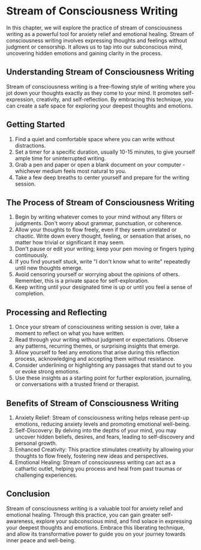 Stream of Consciousness Writing
========================================



In this chapter, we will explore the practice of stream of consciousness writing as a powerful tool for anxiety relief and emotional healing. Stream of consciousness writing involves expressing thoughts and feelings without judgment or censorship. It allows us to tap into our subconscious mind, uncovering hidden emotions and gaining clarity in the process.

Understanding Stream of Consciousness Writing
---------------------------------------------

Stream of consciousness writing is a free-flowing style of writing where you jot down your thoughts exactly as they come to your mind. It promotes self-expression, creativity, and self-reflection. By embracing this technique, you can create a safe space for exploring your deepest thoughts and emotions.

Getting Started
---------------

1. Find a quiet and comfortable space where you can write without distractions.
2. Set a timer for a specific duration, usually 10-15 minutes, to give yourself ample time for uninterrupted writing.
3. Grab a pen and paper or open a blank document on your computer - whichever medium feels most natural to you.
4. Take a few deep breaths to center yourself and prepare for the writing session.

The Process of Stream of Consciousness Writing
----------------------------------------------

1. Begin by writing whatever comes to your mind without any filters or judgments. Don't worry about grammar, punctuation, or coherence.
2. Allow your thoughts to flow freely, even if they seem unrelated or chaotic. Write down every thought, feeling, or sensation that arises, no matter how trivial or significant it may seem.
3. Don't pause or edit your writing; keep your pen moving or fingers typing continuously.
4. If you find yourself stuck, write "I don't know what to write" repeatedly until new thoughts emerge.
5. Avoid censoring yourself or worrying about the opinions of others. Remember, this is a private space for self-exploration.
6. Keep writing until your designated time is up or until you feel a sense of completion.

Processing and Reflecting
-------------------------

1. Once your stream of consciousness writing session is over, take a moment to reflect on what you have written.
2. Read through your writing without judgment or expectations. Observe any patterns, recurring themes, or surprising insights that emerge.
3. Allow yourself to feel any emotions that arise during this reflection process, acknowledging and accepting them without resistance.
4. Consider underlining or highlighting any passages that stand out to you or evoke strong emotions.
5. Use these insights as a starting point for further exploration, journaling, or conversations with a trusted friend or therapist.

Benefits of Stream of Consciousness Writing
-------------------------------------------

1. Anxiety Relief: Stream of consciousness writing helps release pent-up emotions, reducing anxiety levels and promoting emotional well-being.
2. Self-Discovery: By delving into the depths of your mind, you may uncover hidden beliefs, desires, and fears, leading to self-discovery and personal growth.
3. Enhanced Creativity: This practice stimulates creativity by allowing your thoughts to flow freely, fostering new ideas and perspectives.
4. Emotional Healing: Stream of consciousness writing can act as a cathartic outlet, helping you process and heal from past traumas or challenging experiences.

Conclusion
----------

Stream of consciousness writing is a valuable tool for anxiety relief and emotional healing. Through this practice, you can gain greater self-awareness, explore your subconscious mind, and find solace in expressing your deepest thoughts and emotions. Embrace this liberating technique, and allow its transformative power to guide you on your journey towards inner peace and well-being.
